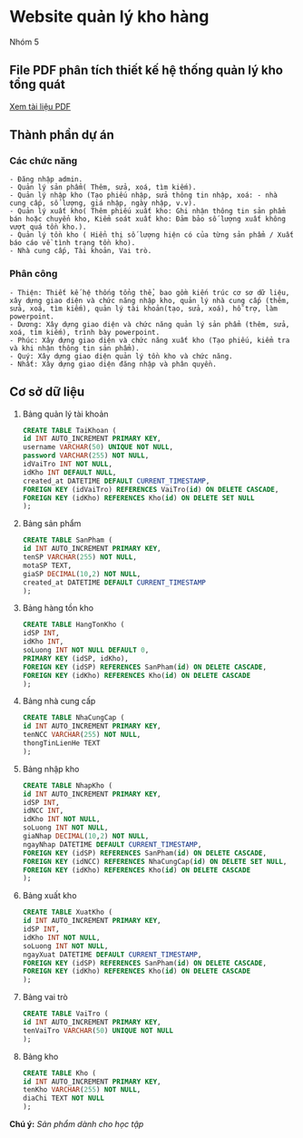 # Website quản lý kho hàng

Nhóm 5

## File PDF phân tích thiết kế hệ thống quản lý kho tổng quát

[Xem tài liệu PDF](./Phân%20tích%20thiết%20kế%20hệ%20thống%20quản%20lý%20kho%20hàng.pdf)

## Thành phần dự án
### Các chức năng

    - Đăng nhập admin.
    - Quản lý sản phẩm( Thêm, sửa, xoá, tìm kiếm).
    - Quản lý nhập kho (Tạo phiếu nhập, sửa thông tin nhập, xoá: - nhà cung cấp, số lượng, giá nhập, ngày nhập, v.v).
    - Quản lý xuất kho( Thêm phiếu xuất kho: Ghi nhận thông tin sản phẩm bán hoặc chuyển kho, Kiểm soát xuất kho: Đảm bảo số lượng xuất không vượt quá tồn kho.).
    - Quản lý tồn kho ( Hiển thị số lượng hiện có của từng sản phẩm / Xuất báo cáo về tình trạng tồn kho).
    - Nhà cung cấp, Tài khoản, Vai trò.

### Phân công

    - Thiện: Thiết kế hệ thống tổng thể, bao gồm kiến trúc cơ sơ dữ liệu, xây dựng giao diện và chức năng nhập kho, quản lý nhà cung cấp (thêm, sửa, xoá, tìm kiếm), quản lý tài khoản(tạo, sửa, xoá), hỗ trợ, làm powerpoint.
    - Dương: Xây dựng giao diện và chức năng quản lý sản phẩm (thêm, sửa, xoá, tìm kiếm), trình bày powerpoint.
    - Phúc: Xây dựng giao diện và chức năng xuất kho (Tạo phiếu, kiểm tra và khi nhận thông tin sản phẩm).
    - Quý: Xây dựng giao diện quản lý tồn kho và chức năng.
    - Nhất: Xây dựng giao diện đăng nhập và phân quyền.

## Cơ sở dữ liệu
1. Bảng quản lý tài khoản

    ```sql
    CREATE TABLE TaiKhoan (
    id INT AUTO_INCREMENT PRIMARY KEY,
    username VARCHAR(50) UNIQUE NOT NULL,
    password VARCHAR(255) NOT NULL,
    idVaiTro INT NOT NULL,
    idKho INT DEFAULT NULL,
    created_at DATETIME DEFAULT CURRENT_TIMESTAMP,
    FOREIGN KEY (idVaiTro) REFERENCES VaiTro(id) ON DELETE CASCADE,
    FOREIGN KEY (idKho) REFERENCES Kho(id) ON DELETE SET NULL
    );
    ```

2. Bảng sản phẩm

    ```sql
    CREATE TABLE SanPham (
    id INT AUTO_INCREMENT PRIMARY KEY,
    tenSP VARCHAR(255) NOT NULL,
    motaSP TEXT,
    giaSP DECIMAL(10,2) NOT NULL,
    created_at DATETIME DEFAULT CURRENT_TIMESTAMP
    );
    ```

3. Bảng hàng tồn kho

    ```sql
    CREATE TABLE HangTonKho (
    idSP INT,
    idKho INT,
    soLuong INT NOT NULL DEFAULT 0,
    PRIMARY KEY (idSP, idKho),
    FOREIGN KEY (idSP) REFERENCES SanPham(id) ON DELETE CASCADE,
    FOREIGN KEY (idKho) REFERENCES Kho(id) ON DELETE CASCADE
    );
    ```

4. Bảng nhà cung cấp

    ```sql
    CREATE TABLE NhaCungCap (
    id INT AUTO_INCREMENT PRIMARY KEY,
    tenNCC VARCHAR(255) NOT NULL,
    thongTinLienHe TEXT
    );
    ```

5. Bảng nhập kho

    ```sql
    CREATE TABLE NhapKho (
    id INT AUTO_INCREMENT PRIMARY KEY,
    idSP INT,
    idNCC INT,
    idKho INT NOT NULL,
    soLuong INT NOT NULL,
    giaNhap DECIMAL(10,2) NOT NULL,
    ngayNhap DATETIME DEFAULT CURRENT_TIMESTAMP,
    FOREIGN KEY (idSP) REFERENCES SanPham(id) ON DELETE CASCADE,
    FOREIGN KEY (idNCC) REFERENCES NhaCungCap(id) ON DELETE SET NULL,
    FOREIGN KEY (idKho) REFERENCES Kho(id) ON DELETE CASCADE
    );
    ```

6. Bảng xuất kho

    ```sql
    CREATE TABLE XuatKho (
    id INT AUTO_INCREMENT PRIMARY KEY,
    idSP INT,
    idKho INT NOT NULL,
    soLuong INT NOT NULL,
    ngayXuat DATETIME DEFAULT CURRENT_TIMESTAMP,
    FOREIGN KEY (idSP) REFERENCES SanPham(id) ON DELETE CASCADE,
    FOREIGN KEY (idKho) REFERENCES Kho(id) ON DELETE CASCADE
    );
    ```

7. Bảng vai trò

    ```sql
    CREATE TABLE VaiTro (
    id INT AUTO_INCREMENT PRIMARY KEY,
    tenVaiTro VARCHAR(50) UNIQUE NOT NULL
    );
    ```

8. Bảng kho

    ```sql
    CREATE TABLE Kho (
    id INT AUTO_INCREMENT PRIMARY KEY,
    tenKho VARCHAR(255) NOT NULL,
    diaChi TEXT NOT NULL
    );
    ```

**Chú ý:** *Sản phẩm dành cho học tập*